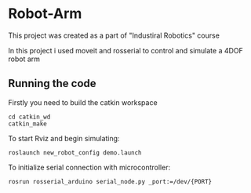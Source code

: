 # Robot-Arm
This project was created as a part of "Industiral Robotics" course 

In this project i used moveit and rosserial to control and simulate a 4DOF robot arm

## Running the code

Firstly you need to build the catkin workspace <br>
```
cd catkin_wd
catkin_make
```

To start Rviz and begin simulating:<br>
```
roslaunch new_robot_config demo.launch 
```

To initialize serial connection with microcontroller:<br>
```
rosrun rosserial_arduino serial_node.py _port:=/dev/{PORT}
```
